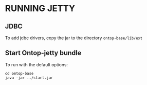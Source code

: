 RUNNING JETTY
=============

## JDBC
To add jdbc drivers, copy the jar to the directory `ontop-base/lib/ext`

## Start Ontop-jetty bundle
To run with the default options:

```console
cd ontop-base
java -jar ../start.jar
```



